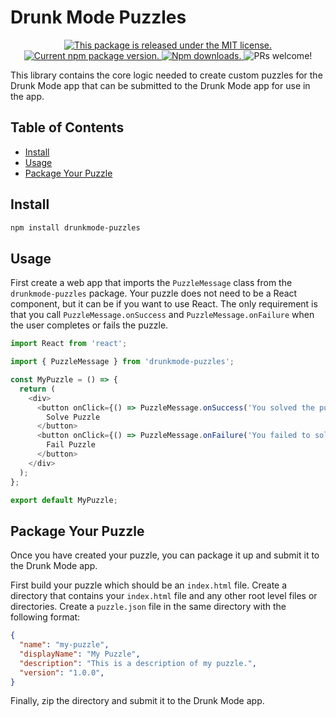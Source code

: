 # Drunk Mode Puzzles <!-- omit in toc -->

<p align="center">
  <a href="https://github.com/noodleofdeath/drunkmode-puzzles/blob/HEAD/LICENSE">
    <img src="https://img.shields.io/badge/license-MIT-blue.svg" alt="This package is released under the MIT license." />
  </a>
  <a href="https://www.npmjs.org/package/drunkmode-puzzles">
    <img src="https://img.shields.io/npm/v/drunkmode-puzzles?color=brightgreen&label=npm%20package" alt="Current npm package version." />
  </a>
  <a href="https://www.npmjs.org/package/drunkmode-puzzles">
    <img src="https://img.shields.io/npm/dt/drunkmode-puzzles" alt="Npm downloads." />
  </a>
  <img src="https://img.shields.io/badge/PRs-welcome-brightgreen.svg" alt="PRs welcome!" />
</p>

This library contains the core logic needed to create custom puzzles for the Drunk Mode app that can be submitted to the Drunk Mode app for use in the app.

## Table of Contents <!-- omit in toc -->

- [Install](#install)
- [Usage](#usage)
- [Package Your Puzzle](#package-your-puzzle)

## Install

```bash
npm install drunkmode-puzzles
```

## Usage

First create a web app that imports the `PuzzleMessage` class from the `drunkmode-puzzles` package. Your puzzle does not need to be a React component, but it can be if you want to use React. The only requirement is that you call `PuzzleMessage.onSuccess` and `PuzzleMessage.onFailure` when the user completes or fails the puzzle.

```typescript
import React from 'react';

import { PuzzleMessage } from 'drunkmode-puzzles';

const MyPuzzle = () => {
  return (
    <div>
      <button onClick={() => PuzzleMessage.onSuccess('You solved the puzzle!')}>
        Solve Puzzle
      </button>
      <button onClick={() => PuzzleMessage.onFailure('You failed to solve the puzzle!')}>
        Fail Puzzle
      </button>
    </div>
  );
};

export default MyPuzzle;
```

## Package Your Puzzle

Once you have created your puzzle, you can package it up and submit it to the Drunk Mode app. 

First build your puzzle which should be an `index.html` file. Create a directory that contains your `index.html` file and any other root level files or directories. Create a `puzzle.json` file in the same directory with the following format:

```json
{
  "name": "my-puzzle",
  "displayName": "My Puzzle",
  "description": "This is a description of my puzzle.",
  "version": "1.0.0",
}
```
  
Finally, zip the directory and submit it to the Drunk Mode app. 
